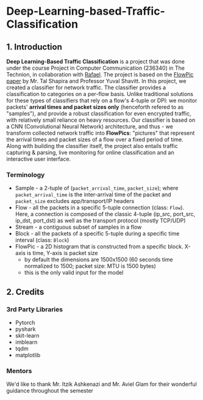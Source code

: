 # Deep-Learning-based-Traffic-Classification

## 1. Introduction

**Deep Learning-Based Traffic Classification** is a project that was done under the course Project in Computer Communication (236340) in The Technion, in collaboration with [Rafael](https://www.rafael.co.il/). The project is based on the [FlowPic paper](https://ieeexplore.ieee.org/abstract/document/8845315) by Mr. Tal Shapira and Professor Yuval Shavitt. In this project, we created a classifier for network traffic. The classifier provides a classification to categories on a per-flow basis. Unlike traditional solutions for these  types of classifiers that rely on a flow's 4-tuple or DPI: we monitor packets' **arrival times and packet sizes only** (henceforth refered to as "samples"), and provide a robust classification for even encrypted traffic, with relatively small reliance on heavy resources. Our classifier is based on a CNN (Convolutional Neural Network) architecture, and thus - we transform collected network traffic into **FlowPics**: "pictures" that represent the arrival times and packet sizes of a flow over a fixed period of time. Along with building the classifier itself, the project also entails traffic capturing & parsing, live monitoring for online classification and an interactive user interface.

### Terminology

* Sample - a 2-tuple of (`packet_arrival_time`, `packet_size`); where `packet_arrival_time` is the inter-arrival time of the packet and `packet_size` excludes app/transport/IP headers
* Flow - all the packets in a specific 5-tuple connection (class: `Flow`). Here, a connection is composed of the classic 4-tuple (ip_src, port_src, ip_dst, port_dst) as well as the transport protocol (mostly TCP/UDP)
* Stream - a contiguous subset of samples in a flow
* Block - all the packets of a specific 5-tuple during a specific time interval (class: `Block`)
* FlowPic - a 2D histogram that is constructed from a specific block. X-axis is time, Y-axis is packet size
    * by default the dimensions are 1500x1500 (60 seconds time normalized to 1500; packet size: MTU is 1500 bytes)
    * this is the only valid input for the model


## 2. Credits

### 3rd Party Libraries

- Pytorch
- pyshark
- skit-learn
- imblearn
- tqdm
- matplotlib

### Mentors
We'd like to thank Mr. Itzik Ashkenazi and Mr. Aviel Glam for their wonderful guidance throughout the semester
